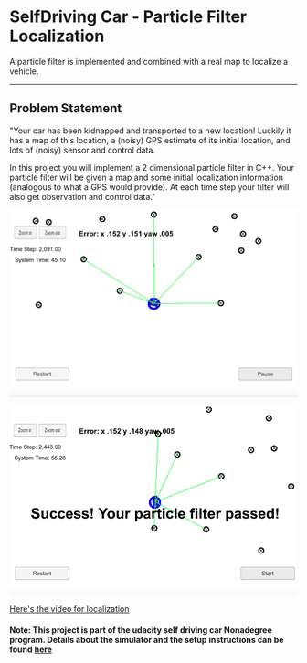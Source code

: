 
# **SelfDriving Car - Particle Filter Localization**

A particle filter is implemented and combined with a real map to localize a vehicle.

[//]: # (Image References)

[image1]: ./particle_filter1.png "mpc car1"
[image2]: ./particle_filter2.png "mpc car2"
[video1]: ./particle_filter_sim.mov "mpc video"


---
## Problem Statement
"Your car has been kidnapped and transported to a new location! Luckily it has a map of this location, a (noisy) GPS estimate of its initial location, and lots of (noisy) sensor and control data.

In this project you will implement a 2 dimensional particle filter in C++. Your particle filter will be given a map and some initial localization information (analogous to what a GPS would provide). At each time step your filter will also get observation and control data."

![alt text][image1]



![alt text][image2]




[Here's the video for localization][video1]


#### Note: This project is part of the udacity self driving car Nonadegree program. Details about the simulator and the setup instructions can be found [here](https://github.com/udacity/CarND-Kidnapped-Vehicle-Project)
